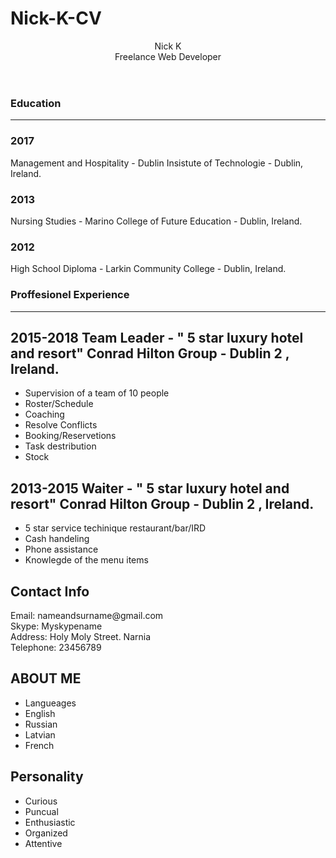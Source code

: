# Nick-K-CV
<article>
<html lang="en">

<head>
  <title>Nick Korotkihs CV</title>
  <meta charset="UTF-8">
  <meta name="description" content="Nick K Resume">

  <header> Nick K <br>Freelance Web Developer</header>
   
  <link rel="stylesheet" href="css/style.css" type="text/css">

 
</head>

<body>
  <article>
    <h1> Education </h1>
<hr>

<h3>2017</h3> 
  <p>Management and Hospitality - Dublin Insistute of Technologie - Dublin, Ireland.</p>

<h3>2013</h3>
<p>Nursing Studies - Marino College of Future Education - Dublin, Ireland.</p>

<h3>2012</h3>
</p>High School Diploma - Larkin Community College - Dublin, Ireland.</p>
  
  <h1> Proffesionel Experience </h1>
  <hr>

  <h2>2015-2018
Team Leader - " 5 star luxury hotel and resort"
    Conrad Hilton Group - Dublin 2 , Ireland.</h2>

<ul>
  <li>Supervision of a team of 10 people</li>
  <li>Roster/Schedule</li>
<li>Coaching</li>
<li>Resolve Conflicts</li>
<li>Booking/Reservetions</li>
<li>Task destribution</li>
  <li>Stock</li></ul>


<h2>2013-2015 
Waiter - " 5 star luxury hotel and resort"
  Conrad Hilton Group - Dublin 2 , Ireland.</h2>

<ul>
 <li>5 star service techinique restaurant/bar/IRD</li>
<li>Cash handeling</li>
<li>Phone assistance</li>
<li>Knowlegde of the menu items</li></ul>
  </article>

  <nav>
  <h2>Contact Info</h2>
Email: nameandsurname@gmail.com<br>
Skype: Myskypename<br>
Address: Holy Moly Street. Narnia<br>
Telephone: 23456789<br>

  
  <h2> ABOUT ME </h2>
<ul>
<li>Langueages </li>
<li>English</li>
<li>Russian</li>
<li>Latvian</li>
<li>French</li>
  </ul> </li>


<h2>Personality</h2>
<ul>
<li>Curious</li>
<li>Puncual</li>
<li>Enthusiastic</li>
<li>Organized</li>
<li>Attentive</li>
</ul>

  </nav>



</body>

</html>
</article>
